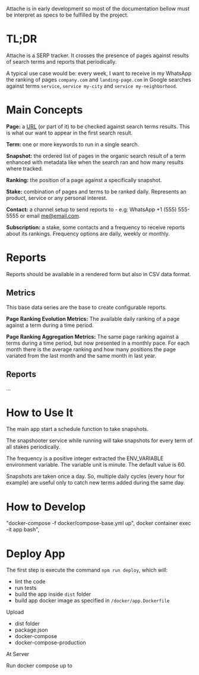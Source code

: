 Attache is in early development so most of the documentation bellow must be interpret as specs to be fulfilled by the project.

# TL;DR

Attache is a SERP tracker. It crosses the presence of pages against results of search terms and reports that periodically.

A typical use case would be: every week, I want to receive in my WhatsApp the ranking of pages `company.com` and `landing-page.com` in Google searches against terms `service`, `service my-city` and `service my-neighborhood`.

# Main Concepts

**Page:** a [URL](https://en.wikipedia.org/wiki/URL) (or part of it) to be checked against search terms results. This is what our want to appear in the first search result.

**Term:** one or more keywords to run in a single search.

**Snapshot:** the ordered list of pages in the organic search result of a term enhanced with metadata like when the search ran and how many results where tracked.

**Ranking:** the position of a page against a specifically snapshot.

**Stake:** combination of pages and terms to be ranked daily. Represents an product, service or any personal interest.

**Contact:** a channel setup to send reports to - e.g: WhatsApp +1 (555) 555-5555 or email me@email.com.

**Subscription:** a stake, some contacts and a frequency to receive reports about its rankings. Frequency options are daily, weekly or monthly.

# Reports

Reports should be available in a rendered form but also in CSV data format.

## Metrics

This base data series are the base to create configurable reports.

**Page Ranking Evolution Metrics:** The available daily ranking of a page against a term during a time period.

**Page Ranking Aggregation Metrics:** The same page ranking against a terms during a time period, but now presented in a monthly pace. For each month there is the average ranking and how many positions the page variated from the last month and the same month in last year.

## Reports

...

# How to Use It

The main app start a schedule function to take snapshots.

The snapshooter service while running will take snapshots for every term of all stakes periodically.

The frequency is a positive integer extracted the ENV_VARIABLE environment variable. The variable unit is minute. The default value is 60.

Snapshots are taken once a day. So, multiple daily cycles (every hour for example) are useful only to catch new terms added during the same day.

# How to Develop
"docker-compose -f docker/compose-base.yml up",
docker container exec -it app bash",

# Deploy App

The first step is execute the command `npm run deploy`, which will:
- lint the code
- run tests
- build the app inside `dist` folder
- build app docker image as specified in `/docker/app.Dockerfile`

Upload
- dist folder
- package.json
- docker-compose
- docker-compose-production

At Server

Run docker compose up to
